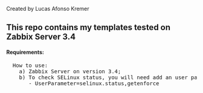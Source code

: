 Created by Lucas Afonso Kremer <br>

<h2>This repo contains my templates tested on Zabbix Server 3.4</h2>

<h4>Requirements:</h4>
<pre>
  How to use:
	a) Zabbix Server on version 3.4;
	b) To check SELinux status, you will need add an user parameter:
	   - UserParameter=selinux.status,getenforce
</pre>
